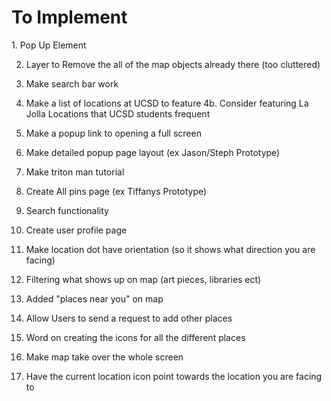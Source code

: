 <h1> To Implement </h1>
1. Pop Up Element

2. Layer to Remove the all of the map objects already there (too cluttered)

3. Make search bar work

4. Make a list of locations at UCSD to feature
	4b. Consider featuring La Jolla Locations that UCSD students frequent

5. Make a popup link to opening a full screen 

6. Make detailed popup page layout (ex Jason/Steph Prototype)

7. Make triton man tutorial 

8. Create All pins page (ex Tiffanys Prototype)

9. Search functionality

10. Create user profile page

11. Make location dot have orientation (so it shows what direction you are facing)

12. Filtering what shows up on map (art pieces, libraries ect)

13. Added "places near you" on map

14. Allow Users to send a request to add other places

15. Word on creating the icons for all the different places

16. Make map take over the whole screen 

17. Have the current location icon point towards the location you are facing to
